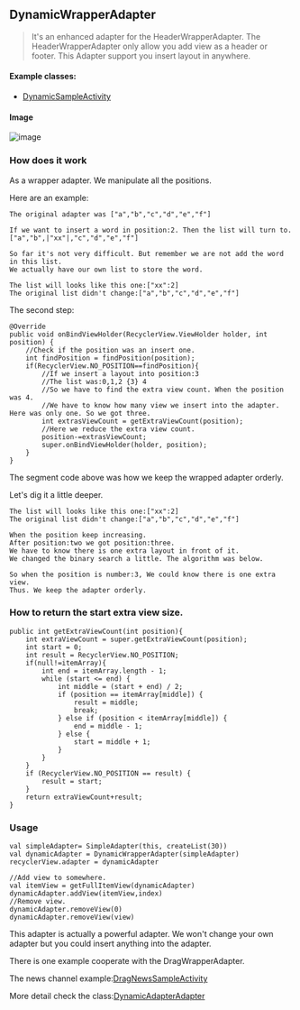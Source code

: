 ## DynamicWrapperAdapter

> It's an enhanced adapter for the HeaderWrapperAdapter. The HeaderWrapperAdapter only allow you add view as a header or footer.
> This Adapter support you insert layout in anywhere.


#### Example classes:

* [DynamicSampleActivity](app/src/main/java/com/cz/widget/recyclerview/sample/adapter/DynamicSampleActivity.kt)

#### Image
![image](../image/dynamic_adapter.gif)

### How does it work

As a wrapper adapter. We manipulate all the positions.

Here are an example:

```
The original adapter was ["a","b","c","d","e","f"]

If we want to insert a word in position:2. Then the list will turn to.
["a","b",|"xx"|,"c","d","e","f"]

So far it's not very difficult. But remember we are not add the word in this list.
We actually have our own list to store the word.

The list will looks like this one:["xx":2]
The original list didn't change:["a","b","c","d","e","f"]
```

The second step:

```
@Override
public void onBindViewHolder(RecyclerView.ViewHolder holder, int position) {
    //Check if the position was an insert one.
    int findPosition = findPosition(position);
    if(RecyclerView.NO_POSITION==findPosition){
        //If we insert a layout into position:3
        //The list was:0,1,2 {3} 4
        //So we have to find the extra view count. When the position was 4.
        //We have to know how many view we insert into the adapter. Here was only one. So we got three.
        int extrasViewCount = getExtraViewCount(position);
        //Here we reduce the extra view count.
        position-=extrasViewCount;
        super.onBindViewHolder(holder, position);
    }
}
```

The segment code above was how we keep the wrapped adapter orderly.

Let's dig it a little deeper.

```
The list will looks like this one:["xx":2]
The original list didn't change:["a","b","c","d","e","f"]

When the position keep increasing.
After position:two we got position:three.
We have to know there is one extra layout in front of it.
We changed the binary search a little. The algorithm was below.

So when the position is number:3, We could know there is one extra view.
Thus. We keep the adapter orderly.

```

### How to return the start extra view size.

```
public int getExtraViewCount(int position){
    int extraViewCount = super.getExtraViewCount(position);
    int start = 0;
    int result = RecyclerView.NO_POSITION;
    if(null!=itemArray){
        int end = itemArray.length - 1;
        while (start <= end) {
            int middle = (start + end) / 2;
            if (position == itemArray[middle]) {
                result = middle;
                break;
            } else if (position < itemArray[middle]) {
                end = middle - 1;
            } else {
                start = middle + 1;
            }
        }
    }
    if (RecyclerView.NO_POSITION == result) {
        result = start;
    }
    return extraViewCount+result;
}
```

### Usage

```
val simpleAdapter= SimpleAdapter(this, createList(30))
val dynamicAdapter = DynamicWrapperAdapter(simpleAdapter)
recyclerView.adapter = dynamicAdapter

//Add view to somewhere.
val itemView = getFullItemView(dynamicAdapter)
dynamicAdapter.addView(itemView,index)
//Remove view.
dynamicAdapter.removeView(0)
dynamicAdapter.removeView(view)
```

This adapter is actually a powerful adapter.
We won't change your own adapter but you could insert anything into the adapter.

There is one example cooperate with the DragWrapperAdapter.

The news channel example:[DragNewsSampleActivity](app/src/main/java/com/cz/widget/recyclerview/sample/adapter/DragNewsSampleActivity.kt)

More detail check the class:[DynamicAdapterAdapter](adapter/src/main/java/com/cz/widget/recyclerview/adapter/wrapper/dynamic/DynamicWrapperAdapter.java )



